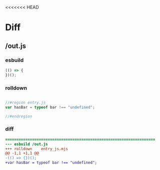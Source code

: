<<<<<<< HEAD
# Diff
## /out.js
### esbuild
```js
(() => {
})();
```
### rolldown
```js

//#region entry.js
var hasBar = typeof bar !== "undefined";

//#endregion

```
### diff
```diff
===================================================================
--- esbuild	/out.js
+++ rolldown	entry_js.mjs
@@ -1,1 +1,1 @@
-(() => {})();
+var hasBar = typeof bar !== "undefined";

```